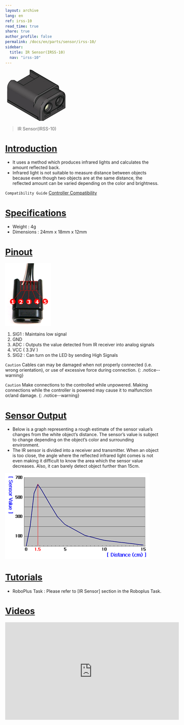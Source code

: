 ```yaml
---
layout: archive
lang: en
ref: irss-10
read_time: true
share: true
author_profile: false
permalink: /docs/en/parts/sensor/irss-10/
sidebar:
  title: IR Sensor(IRSS-10)
  nav: "irss-10"
---
```


![](/assets/images/parts/sensors/ir.jpg)

> IR Sensor(IRSS-10)

# [Introduction](#introduction)

- It uses a method which produces infrared lights and calculates the amount reflected back.
- Infrared light is not suitable to measure distance between objects because even though two objects are at the same distance, the reflected amount can be varied depending on the color and brightness.

`Compatibility Guide` [Controller Compatibility]

# [Specifications](#specifications)

- Weight : 4g
- Dimensions : 24mm x 18mm x 12mm

# [Pinout](#pinout)

![](/assets/images/parts/sensors/irss-10_pinout.png)

1. SIG1 : Maintains low signal
2. GND
3. ADC : Outputs the value detected from IR receiver into analog signals
4. VCC ( 3.3V )
5. SIG2 : Can turn on the LED by sending High Signals

`Caution` Cables can may be damaged when not properly connected (i.e. wrong orientation), or use of excessive force during connection.
{: .notice--warning}
 
`Caution` Make connections to the controlled while unpowered. Making connections while the controller is powered may cause it to malfunction or/and damage.
{: .notice--warning}

# [Sensor Output](#sensor-output)

- Below is a graph representing a rough estimate of the sensor value’s changes from the white object’s distance. The sensor’s value is subject to change depending on the object’s color and surrounding environment.
- The IR sensor is divided into a receiver and transmitter. When an object is too close, the angle where the reflected infrared light comes is not even making it difficult to know the area which the sensor value decreases. Also, it can barely detect object further than 15cm.

![](/assets/images/parts/sensors/irss-10_output.png)


# [Tutorials](#tutorials)

- RoboPlus Task : Please refer to [IR Sensor] section in the Roboplus Task.

# [Videos](#videos)

<iframe width="560" height="315" src="https://www.youtube.com/embed/-qRy_NDd5eU" frameborder="0" allowfullscreen></iframe>

[Controller Compatibility]: /docs/en/parts/controller/controller_compatibility/
[DMS-80]: /docs/en/software/rplus1/task/programming_02/#dms-sensor
